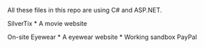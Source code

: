 All these files in this repo are using C# and ASP.NET.

SilverTix
	* A movie website
	
On-site Eyewear
	* A eyewear website
	* Working sandbox PayPal
